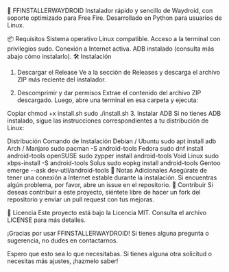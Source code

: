 🚀 FFINSTALLERWAYDROID
Instalador rápido y sencillo de Waydroid, con soporte optimizado para Free Fire.
Desarrollado en Python para usuarios de Linux.

📦 Requisitos
Sistema operativo Linux compatible.
Acceso a la terminal con privilegios sudo.
Conexión a Internet activa.
ADB instalado (consulta más abajo cómo instalarlo).
🛠️ Instalación
1. Descargar el Release
Ve a la sección de Releases y descarga el archivo ZIP más reciente del instalador.

2. Descomprimir y dar permisos
Extrae el contenido del archivo ZIP descargado. Luego, abre una terminal en esa carpeta y ejecuta:

Copiar
chmod +x install.sh
sudo ./install.sh
3. Instalar ADB
Si no tienes ADB instalado, sigue las instrucciones correspondientes a tu distribución de Linux:

Distribución	Comando de Instalación
Debian / Ubuntu	sudo apt install adb
Arch / Manjaro	sudo pacman -S android-tools
Fedora	sudo dnf install android-tools
openSUSE	sudo zypper install android-tools
Void Linux	sudo xbps-install -S android-tools
Solus	sudo eopkg install android-tools
Gentoo	emerge --ask dev-util/android-tools
📝 Notas Adicionales
Asegúrate de tener una conexión a Internet estable durante la instalación.
Si encuentras algún problema, por favor, abre un issue en el repositorio.
🤝 Contribuir
Si deseas contribuir a este proyecto, siéntete libre de hacer un fork del repositorio y enviar un pull request con tus mejoras.

📜 Licencia
Este proyecto está bajo la Licencia MIT. Consulta el archivo LICENSE para más detalles.

¡Gracias por usar FFINSTALLERWAYDROID! Si tienes alguna pregunta o sugerencia, no dudes en contactarnos.

Espero que esto sea lo que necesitabas. Si tienes alguna otra solicitud o necesitas más ajustes, ¡hazmelo saber!
